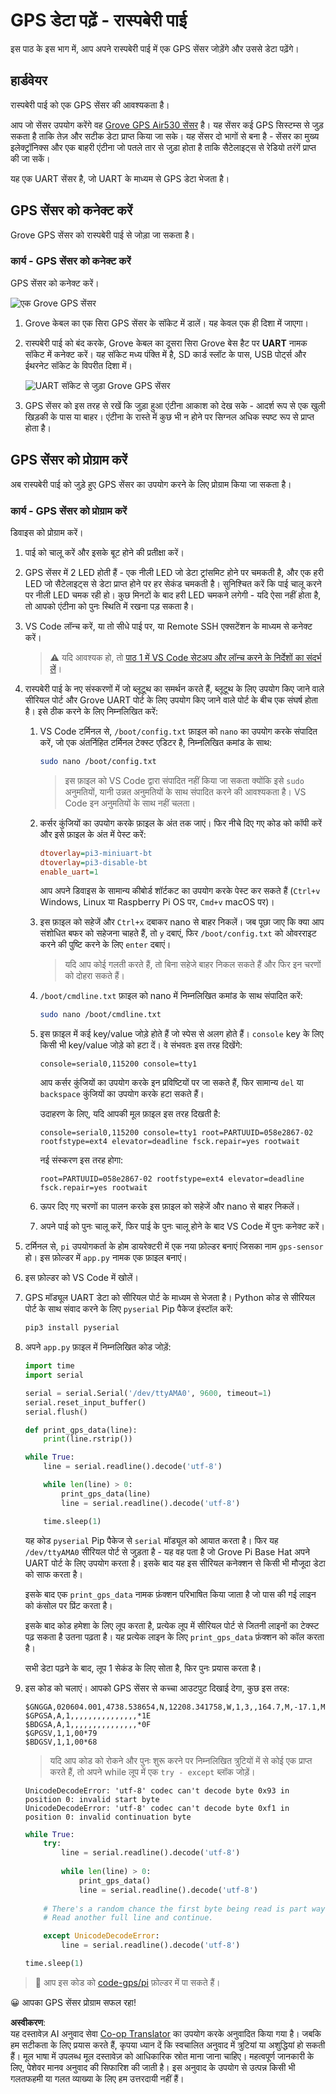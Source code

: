 <!--
CO_OP_TRANSLATOR_METADATA:
{
  "original_hash": "3b2448c7ab4e9673e77e35a50c5e350d",
  "translation_date": "2025-08-25T18:06:36+00:00",
  "source_file": "3-transport/lessons/1-location-tracking/pi-gps-sensor.md",
  "language_code": "hi"
}
-->
# GPS डेटा पढ़ें - रास्पबेरी पाई

इस पाठ के इस भाग में, आप अपने रास्पबेरी पाई में एक GPS सेंसर जोड़ेंगे और उससे डेटा पढ़ेंगे।

## हार्डवेयर

रास्पबेरी पाई को एक GPS सेंसर की आवश्यकता है।

आप जो सेंसर उपयोग करेंगे वह [Grove GPS Air530 सेंसर](https://www.seeedstudio.com/Grove-GPS-Air530-p-4584.html) है। यह सेंसर कई GPS सिस्टम्स से जुड़ सकता है ताकि तेज़ और सटीक डेटा प्राप्त किया जा सके। यह सेंसर दो भागों से बना है - सेंसर का मुख्य इलेक्ट्रॉनिक्स और एक बाहरी एंटीना जो पतले तार से जुड़ा होता है ताकि सैटेलाइट्स से रेडियो तरंगें प्राप्त की जा सकें।

यह एक UART सेंसर है, जो UART के माध्यम से GPS डेटा भेजता है।

## GPS सेंसर को कनेक्ट करें

Grove GPS सेंसर को रास्पबेरी पाई से जोड़ा जा सकता है।

### कार्य - GPS सेंसर को कनेक्ट करें

GPS सेंसर को कनेक्ट करें।

![एक Grove GPS सेंसर](../../../../../translated_images/grove-gps-sensor.247943bf69b03f0d1820ef6ed10c587f9b650e8db55b936851c92412180bd3e2.hi.png)

1. Grove केबल का एक सिरा GPS सेंसर के सॉकेट में डालें। यह केवल एक ही दिशा में जाएगा।

1. रास्पबेरी पाई को बंद करके, Grove केबल का दूसरा सिरा Grove बेस हैट पर **UART** नामक सॉकेट में कनेक्ट करें। यह सॉकेट मध्य पंक्ति में है, SD कार्ड स्लॉट के पास, USB पोर्ट्स और ईथरनेट सॉकेट के विपरीत दिशा में।

    ![UART सॉकेट से जुड़ा Grove GPS सेंसर](../../../../../translated_images/pi-gps-sensor.1f99ee2b2f6528915047ec78967bd362e0e4ee0ed594368a3837b9cf9cdaca64.hi.png)

1. GPS सेंसर को इस तरह से रखें कि जुड़ा हुआ एंटीना आकाश को देख सके - आदर्श रूप से एक खुली खिड़की के पास या बाहर। एंटीना के रास्ते में कुछ भी न होने पर सिग्नल अधिक स्पष्ट रूप से प्राप्त होता है।

## GPS सेंसर को प्रोग्राम करें

अब रास्पबेरी पाई को जुड़े हुए GPS सेंसर का उपयोग करने के लिए प्रोग्राम किया जा सकता है।

### कार्य - GPS सेंसर को प्रोग्राम करें

डिवाइस को प्रोग्राम करें।

1. पाई को चालू करें और इसके बूट होने की प्रतीक्षा करें।

1. GPS सेंसर में 2 LED होती हैं - एक नीली LED जो डेटा ट्रांसमिट होने पर चमकती है, और एक हरी LED जो सैटेलाइट्स से डेटा प्राप्त होने पर हर सेकंड चमकती है। सुनिश्चित करें कि पाई चालू करने पर नीली LED चमक रही हो। कुछ मिनटों के बाद हरी LED चमकने लगेगी - यदि ऐसा नहीं होता है, तो आपको एंटीना को पुनः स्थिति में रखना पड़ सकता है।

1. VS Code लॉन्च करें, या तो सीधे पाई पर, या Remote SSH एक्सटेंशन के माध्यम से कनेक्ट करें।

    > ⚠️ यदि आवश्यक हो, तो [पाठ 1 में VS Code सेटअप और लॉन्च करने के निर्देशों का संदर्भ लें](../../../1-getting-started/lessons/1-introduction-to-iot/pi.md)।

1. रास्पबेरी पाई के नए संस्करणों में जो ब्लूटूथ का समर्थन करते हैं, ब्लूटूथ के लिए उपयोग किए जाने वाले सीरियल पोर्ट और Grove UART पोर्ट के लिए उपयोग किए जाने वाले पोर्ट के बीच एक संघर्ष होता है। इसे ठीक करने के लिए निम्नलिखित करें:

    1. VS Code टर्मिनल से, `/boot/config.txt` फ़ाइल को `nano` का उपयोग करके संपादित करें, जो एक अंतर्निहित टर्मिनल टेक्स्ट एडिटर है, निम्नलिखित कमांड के साथ:

        ```sh
        sudo nano /boot/config.txt
        ```

        > इस फ़ाइल को VS Code द्वारा संपादित नहीं किया जा सकता क्योंकि इसे `sudo` अनुमतियों, यानी उन्नत अनुमतियों के साथ संपादित करने की आवश्यकता है। VS Code इन अनुमतियों के साथ नहीं चलता।

    1. कर्सर कुंजियों का उपयोग करके फ़ाइल के अंत तक जाएं। फिर नीचे दिए गए कोड को कॉपी करें और इसे फ़ाइल के अंत में पेस्ट करें:

        ```ini
        dtoverlay=pi3-miniuart-bt
        dtoverlay=pi3-disable-bt
        enable_uart=1
        ```

        आप अपने डिवाइस के सामान्य कीबोर्ड शॉर्टकट का उपयोग करके पेस्ट कर सकते हैं (`Ctrl+v` Windows, Linux या Raspberry Pi OS पर, `Cmd+v` macOS पर)।

    1. इस फ़ाइल को सहेजें और `Ctrl+x` दबाकर nano से बाहर निकलें। जब पूछा जाए कि क्या आप संशोधित बफर को सहेजना चाहते हैं, तो `y` दबाएं, फिर `/boot/config.txt` को ओवरराइट करने की पुष्टि करने के लिए `enter` दबाएं।

        > यदि आप कोई गलती करते हैं, तो बिना सहेजे बाहर निकल सकते हैं और फिर इन चरणों को दोहरा सकते हैं।

    1. `/boot/cmdline.txt` फ़ाइल को nano में निम्नलिखित कमांड के साथ संपादित करें:

        ```sh
        sudo nano /boot/cmdline.txt
        ```

    1. इस फ़ाइल में कई key/value जोड़े होते हैं जो स्पेस से अलग होते हैं। `console` key के लिए किसी भी key/value जोड़े को हटा दें। वे संभवतः इस तरह दिखेंगे:

        ```output
        console=serial0,115200 console=tty1 
        ```

        आप कर्सर कुंजियों का उपयोग करके इन प्रविष्टियों पर जा सकते हैं, फिर सामान्य `del` या `backspace` कुंजियों का उपयोग करके हटा सकते हैं।

        उदाहरण के लिए, यदि आपकी मूल फ़ाइल इस तरह दिखती है:

        ```output
        console=serial0,115200 console=tty1 root=PARTUUID=058e2867-02 rootfstype=ext4 elevator=deadline fsck.repair=yes rootwait
        ```

        नई संस्करण इस तरह होगा:

        ```output
        root=PARTUUID=058e2867-02 rootfstype=ext4 elevator=deadline fsck.repair=yes rootwait
        ```

    1. ऊपर दिए गए चरणों का पालन करके इस फ़ाइल को सहेजें और nano से बाहर निकलें।

    1. अपने पाई को पुनः चालू करें, फिर पाई के पुनः चालू होने के बाद VS Code में पुनः कनेक्ट करें।

1. टर्मिनल से, `pi` उपयोगकर्ता के होम डायरेक्टरी में एक नया फ़ोल्डर बनाएं जिसका नाम `gps-sensor` हो। इस फ़ोल्डर में `app.py` नामक एक फ़ाइल बनाएं।

1. इस फ़ोल्डर को VS Code में खोलें।

1. GPS मॉड्यूल UART डेटा को सीरियल पोर्ट के माध्यम से भेजता है। Python कोड से सीरियल पोर्ट के साथ संवाद करने के लिए `pyserial` Pip पैकेज इंस्टॉल करें:

    ```sh
    pip3 install pyserial
    ```

1. अपने `app.py` फ़ाइल में निम्नलिखित कोड जोड़ें:

    ```python
    import time
    import serial
    
    serial = serial.Serial('/dev/ttyAMA0', 9600, timeout=1)
    serial.reset_input_buffer()
    serial.flush()
    
    def print_gps_data(line):
        print(line.rstrip())
    
    while True:
        line = serial.readline().decode('utf-8')
    
        while len(line) > 0:
            print_gps_data(line)
            line = serial.readline().decode('utf-8')
    
        time.sleep(1)
    ```

    यह कोड `pyserial` Pip पैकेज से `serial` मॉड्यूल को आयात करता है। फिर यह `/dev/ttyAMA0` सीरियल पोर्ट से जुड़ता है - यह वह पता है जो Grove Pi Base Hat अपने UART पोर्ट के लिए उपयोग करता है। इसके बाद यह इस सीरियल कनेक्शन से किसी भी मौजूदा डेटा को साफ करता है।

    इसके बाद एक `print_gps_data` नामक फ़ंक्शन परिभाषित किया जाता है जो पास की गई लाइन को कंसोल पर प्रिंट करता है।

    इसके बाद कोड हमेशा के लिए लूप करता है, प्रत्येक लूप में सीरियल पोर्ट से जितनी लाइनों का टेक्स्ट पढ़ सकता है उतना पढ़ता है। यह प्रत्येक लाइन के लिए `print_gps_data` फ़ंक्शन को कॉल करता है।

    सभी डेटा पढ़ने के बाद, लूप 1 सेकंड के लिए सोता है, फिर पुनः प्रयास करता है।

1. इस कोड को चलाएं। आपको GPS सेंसर से कच्चा आउटपुट दिखाई देगा, कुछ इस तरह:

    ```output
    $GNGGA,020604.001,4738.538654,N,12208.341758,W,1,3,,164.7,M,-17.1,M,,*67
    $GPGSA,A,1,,,,,,,,,,,,,,,*1E
    $BDGSA,A,1,,,,,,,,,,,,,,,*0F
    $GPGSV,1,1,00*79
    $BDGSV,1,1,00*68
    ```

    > यदि आप कोड को रोकने और पुनः शुरू करने पर निम्नलिखित त्रुटियों में से कोई एक प्राप्त करते हैं, तो अपने while लूप में एक `try - except` ब्लॉक जोड़ें।

      ```output
      UnicodeDecodeError: 'utf-8' codec can't decode byte 0x93 in position 0: invalid start byte
      UnicodeDecodeError: 'utf-8' codec can't decode byte 0xf1 in position 0: invalid continuation byte
      ```

    ```python
    while True:
        try:
            line = serial.readline().decode('utf-8')
              
            while len(line) > 0:
                print_gps_data()
                line = serial.readline().decode('utf-8')
      
        # There's a random chance the first byte being read is part way through a character.
        # Read another full line and continue.

        except UnicodeDecodeError:
            line = serial.readline().decode('utf-8')

    time.sleep(1)
    ```

> 💁 आप इस कोड को [code-gps/pi](../../../../../3-transport/lessons/1-location-tracking/code-gps/pi) फ़ोल्डर में पा सकते हैं।

😀 आपका GPS सेंसर प्रोग्राम सफल रहा!

**अस्वीकरण**:  
यह दस्तावेज़ AI अनुवाद सेवा [Co-op Translator](https://github.com/Azure/co-op-translator) का उपयोग करके अनुवादित किया गया है। जबकि हम सटीकता के लिए प्रयास करते हैं, कृपया ध्यान दें कि स्वचालित अनुवाद में त्रुटियां या अशुद्धियां हो सकती हैं। मूल भाषा में उपलब्ध मूल दस्तावेज़ को आधिकारिक स्रोत माना जाना चाहिए। महत्वपूर्ण जानकारी के लिए, पेशेवर मानव अनुवाद की सिफारिश की जाती है। इस अनुवाद के उपयोग से उत्पन्न किसी भी गलतफहमी या गलत व्याख्या के लिए हम उत्तरदायी नहीं हैं।